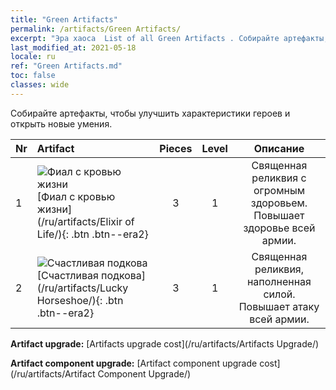 ```yaml
---
title: "Green Artifacts"
permalink: /artifacts/Green Artifacts/
excerpt: "Эра хаоса  List of all Green Artifacts . Собирайте артефакты, чтобы улучшить характеристики героев и открыть новые умения."
last_modified_at: 2021-05-18
locale: ru
ref: "Green Artifacts.md"
toc: false
classes: wide
---
```


  Собирайте артефакты, чтобы улучшить характеристики героев и открыть новые умения.

  |  Nr  |    Artifact    | Pieces |  Level | Описание   |
  |:-----|:---------------|:------:|:------:|:--------------:|
  | 1   | ![Фиал с кровью жизни](/images/t/icon_artifact_11.png) [Фиал с кровью жизни](/ru/artifacts/Elixir of Life/){: .btn .btn--era2} | 3 | 1 | Священная реликвия с огромным здоровьем. Повышает здоровье всей армии. |
  | 2   | ![Счастливая подкова](/images/t/icon_artifact_12.png) [Счастливая подкова](/ru/artifacts/Lucky Horseshoe/){: .btn .btn--era2} | 3 | 1 | Священная реликвия, наполненная силой. Повышает атаку всей армии. |


  **Artifact upgrade:** [Artifacts upgrade cost](/ru/artifacts/Artifacts Upgrade/)

 **Artifact component upgrade:** [Artifact component upgrade cost](/ru/artifacts/Artifact Component Upgrade/)

